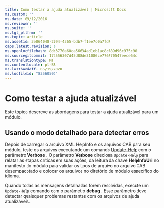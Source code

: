 ```yaml
---
title: Como testar a ajuda atualizável | Microsoft Docs
ms.custom: ''
ms.date: 09/12/2016
ms.reviewer: ''
ms.suite: ''
ms.tgt_pltfrm: ''
ms.topic: article
ms.assetid: 3e064048-2b94-4365-bdb7-f1ee7c0a7fd7
caps.latest.revision: 6
ms.openlocfilehash: 8dd3770a60ca56634ad1eb1ac8cf89d96c975c90
ms.sourcegitcommit: 173556307d45d88de31086ce776770547eece64c
ms.translationtype: MT
ms.contentlocale: pt-BR
ms.lasthandoff: 05/19/2020
ms.locfileid: "83560501"
---
```

# <a name="how-to-test-updatable-help"></a>Como testar a ajuda atualizável

Este tópico descreve as abordagens para testar a ajuda atualizável para um módulo.

## <a name="using-verbose-to-detect-errors"></a>Usando o modo detalhado para detectar erros

Depois de carregar o arquivo XML HelpInfo e os arquivos CAB para seu módulo, teste os arquivos executando um comando [Update-Help](/powershell/module/Microsoft.PowerShell.Core/Update-Help) com o parâmetro **Verbose** . O parâmetro **Verbose** direciona `Update-Help` para relatar as etapas críticas em suas ações, da leitura da chave **HelpInfoUri** no manifesto do módulo para validar os tipos de arquivo no arquivo CAB desempacotado e colocar os arquivos no diretório de módulo específico do idioma.

Quando todas as mensagens detalhadas forem resolvidas, execute um `Update-Help` comando com o parâmetro **debug** . Esse parâmetro deve detectar quaisquer problemas restantes com os arquivos de ajuda atualizáveis.
